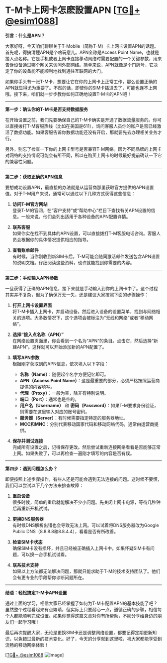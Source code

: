 # T-M卡上网卡怎麽設置APN [[TG💪+ @esim1088](https://t.me/s/esim1088)]

**引言：什么是APN？**

大家好呀，今天咱们聊聊关于T-Mobile（简称T-M）卡上网卡设置APN的话题。首先呢，得搞清楚APN是个啥玩意儿。APN全称是Access Point Name，也就是接入点名称。它是手机或者上网卡连接移动网络时需要配置的一个关键参数，用来告诉设备通过哪个网关来访问外部网络。简单来说，APN就像是个门牌号，它决定了你的设备能不能顺利地找到通往互联网的大门。

如果你手头有一张T-M卡，想要让它在你的上网卡上正常工作，那么设置正确的APN就显得尤为重要了。不然的话，即使你的SIM卡插进去了，可能也连不上网哦。接下来，咱们就一步步教你如何正确地设置T-M卡的APN吧！

---

**第一步：确认你的T-M卡是否支持数据服务**

在开始设置之前，我们先要确保自己的T-M卡确实是开通了数据流量服务的。你可以直接拨打T-M客服热线（比如在美国是611），询问客服人员你的账户是否已经激活了数据功能。如果客服告诉你数据功能还没有开启，那就要先去办理相关业务才行。

另外，别忘了检查一下你的上网卡型号是否兼容T-M网络。因为不同品牌的上网卡对网络的支持情况可能会有所不同，所以在购买上网卡的时候最好提前确认一下它的兼容性问题。

---

**第二步：获取正确的APN信息**

要想成功设置APN，最直接的办法就是从运营商那里获取官方提供的APN设置值。对于T-M用户来说，通常可以通过以下几种方式获得这些信息：

1. **访问T-M官方网站**  
   登录T-M的官网，在“客户支持”或“帮助中心”栏目下查找有关APN设置的信息。一般来说，他们会列出适用于各种设备的APN配置详情。

2. **联系客服**  
   如果你实在找不到具体的APN设置，可以直接拨打T-M客服电话咨询。客服人员会根据你的具体情况提供相应的指导。

3. **查看账单邮件**  
   有时候，当你刚收到新SIM卡后，T-M可能会随同激活邮件发送包含APN设置的说明文档。仔细阅读这些资料，也许就能找到你需要的内容。

---

**第三步：手动输入APN参数**

一旦获得了正确的APN信息，接下来就是手动输入到你的上网卡中了。这个过程其实并不复杂，但为了确保万无一失，还是建议大家按照下面的步骤操作：

1. **打开上网卡设置界面**  
   将T-M卡插入上网卡，并启动设备。然后进入设备的设置菜单，找到与网络相关的选项。大多数情况下，这个选项会被标注为“无线和网络”或者“移动网络”。

2. **选择“接入点名称（APN）”**  
   在网络设置页面里，你会看到一个名为“APN”的条目。点击它，然后选择“新建APN”。这样就可以开始添加新的APN配置了。

3. **填写APN参数**  
   根据刚才获取到的APN信息，依次填入以下字段：
   
   - **名称（Name）**：随便起个名字方便记忆即可。
   - **APN（Access Point Name）**：这是最重要的部分，必须严格按照运营商提供的内容填写。
   - **代理（Proxy）**：一般为空，除非有特别说明。
   - **端口（Port）**：通常也是空的。
   - **用户名（Username）** 和 **密码（Password）**：如果T-M要求身份验证，则需要在这里输入对应的账号密码。
   - **服务器（Server）**：有时候需要指定特定的服务器地址。
   - **MCC和MNC**：分别代表移动国家代码和移动网络代码，通常由运营商提供。

4. **保存并测试连接**  
   完成所有设置之后，记得保存更改。然后尝试重新连接网络看看是否能够正常上网。如果失败了，可以再检查一遍刚才填写的内容是否有误。

---

**第四步：遇到问题怎么办？**

即便按照上述步骤操作，有些人还是可能会遇到无法连接的问题。这时候不要慌，我们可以尝试以下几个方法来排查故障：

1. **重启设备**  
   很多时候，简单的重启就能解决不少小问题。先关闭上网卡电源，等待几秒钟后再重新开机试试。

2. **更换DNS服务器**  
   有时候DNS解析出错也会导致无法上网。可以试着将DNS服务器改为Google Public DNS（8.8.8.8和8.8.4.4），看看是否有所改善。

3. **检查SIM卡状态**  
   确保SIM卡没有损坏，并且已经被正确插入上网卡中。如果怀疑SIM卡有问题，可以换一台手机试试看。

4. **联系技术支持**  
   如果以上方法都无法解决问题，那就只能求助于T-M的技术支持团队了。他们会有更专业的手段帮你诊断问题所在。

---

**结语：轻松搞定T-M卡APN设置**

通过上面的学习，相信大家已经掌握了如何为T-M卡配置APN的基本技能了吧？虽然整个过程看起来有点繁琐，但实际上只要耐心一点，遵循正确的步骤，相信每个人都能顺利完成设置。如果你觉得这篇文章对你有所帮助，不妨分享给身边的朋友们一起学习哦！

最后再次提醒大家，无论是更换SIM卡还是调整网络设置，都要记得定期更新知识，以免错过最新的技术变化。好了，今天的分享就到这里啦，祝大家都能享受到流畅的移动网络体验！

[[TG💪+ @esim1088](https://t.me/s/esim1088) ![Image](https://i.postimg.cc/4NQfJmqS/Snipaste-2025-05-13-00-14-12.png)]